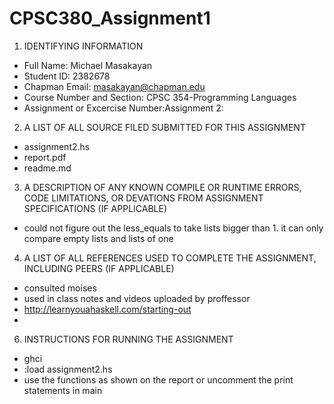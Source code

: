 # CPSC380_Assignment1

1. IDENTIFYING INFORMATION
* Full Name: Michael Masakayan 
* Student ID: 2382678
* Chapman Email: masakayan@chapman.edu
* Course Number and Section: CPSC 354-Programming Languages
* Assignment or Excercise Number:Assignment 2: 

2. A LIST OF ALL SOURCE FILED SUBMITTED FOR THIS ASSIGNMENT
*  assignment2.hs
*  report.pdf
* readme.md

3. A DESCRIPTION OF ANY KNOWN COMPILE OR RUNTIME ERRORS, CODE LIMITATIONS, OR DEVATIONS FROM ASSIGNMENT SPECIFICATIONS (IF APPLICABLE)
* could not figure out the less_equals to take lists bigger than 1. it can only compare empty lists and lists of one
4. A LIST OF ALL REFERENCES USED TO COMPLETE THE ASSIGNMENT, INCLUDING PEERS (IF APPLICABLE)
* consulted moises 
* used in class notes and videos uploaded by proffessor
* http://learnyouahaskell.com/starting-out
* 
6. INSTRUCTIONS FOR RUNNING THE ASSIGNMENT
* ghci
* :load assignment2.hs
* use the functions as shown on the report or uncomment the print statements in main
